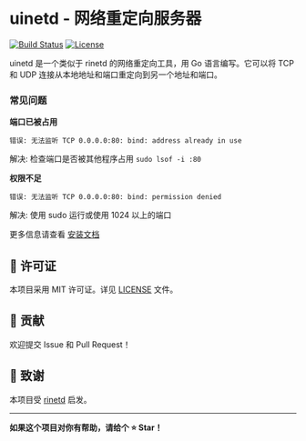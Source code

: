 # uinetd - 网络重定向服务器

[![Build Status](https://github.com/evsio0n/uinetd/workflows/Build%20and%20Release/badge.svg)](https://github.com/evsio0n/uinetd/actions)
[![License](https://img.shields.io/badge/license-MIT-blue.svg)](LICENSE)

uinetd 是一个类似于 rinetd 的网络重定向工具，用 Go 语言编写。它可以将 TCP 和 UDP 连接从本地地址和端口重定向到另一个地址和端口。


### 常见问题

**端口已被占用**
```
错误: 无法监听 TCP 0.0.0.0:80: bind: address already in use
```
解决: 检查端口是否被其他程序占用 `sudo lsof -i :80`

**权限不足**
```
错误: 无法监听 TCP 0.0.0.0:80: bind: permission denied
```
解决: 使用 sudo 运行或使用 1024 以上的端口

更多信息请查看 [安装文档](docs/INSTALL.md)

## 📄 许可证

本项目采用 MIT 许可证。详见 [LICENSE](LICENSE) 文件。

## 🤝 贡献

欢迎提交 Issue 和 Pull Request！

## 🙏 致谢

本项目受 [rinetd](https://github.com/samhocevar/rinetd) 启发。

---

**如果这个项目对你有帮助，请给个 ⭐️ Star！**
